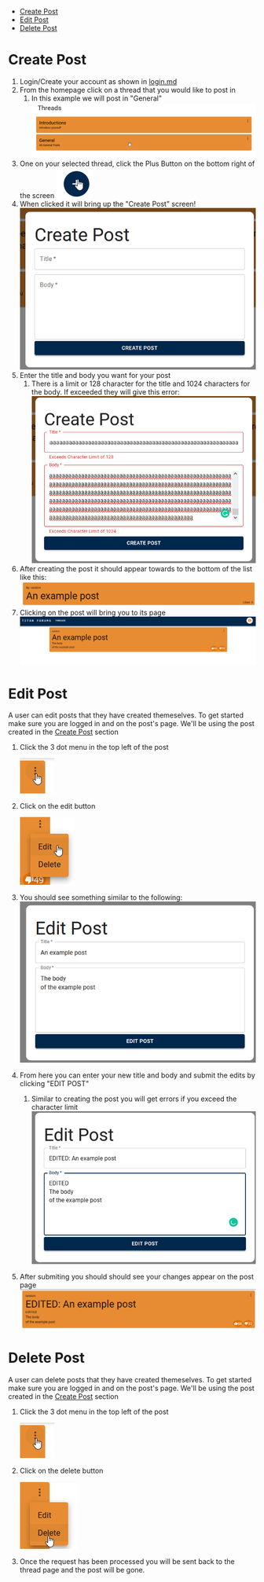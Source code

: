 - [Create Post](#create-post)
- [Edit Post](#edit-post)
- [Delete Post](#delete-post)

# Create Post

1. Login/Create your account as shown in [login.md](login.md)
2. From the homepage click on a thread that you would like to post in
   1. In this example we will post in "General"
      ![General Thread](images/general_thread.png)
3. One on your selected thread, click the Plus Button on the bottom right of the screen
   ![Plus Button](images/plus.png)
4. When clicked it will bring up the "Create Post" screen!
   ![Create Post](images/create_post.png)
5. Enter the title and body you want for your post
   1. There is a limit or 128 character for the title and 1024 characters for the body. If exceeded they will give this error:
      ![Post Character Exceeded](images/post_character_exceeded.png)
6. After creating the post it should appear towards to the bottom of the list like this:
   ![Example Post](images/example_post.png)
7. Clicking on the post will bring you to its page
   ![Example Post Page](images/example_post_page.png)

# Edit Post

A user can edit posts that they have created themeselves.
To get started make sure you are logged in and on the post's page.
We'll be using the post created in the [Create Post](#create-post) section

1. Click the 3 dot menu in the top left of the post

   ![Menu](images/menu.png)

2. Click on the edit button

   ![Post Edit Menu](images/post_edit.png)

3. You should see something similar to the following:
   ![Edit Post](images/edit_post.png)
4. From here you can enter your new title and body and submit the edits by clicking "EDIT POST"
   1. Similar to creating the post you will get errors if you exceed the character limit
      ![Modified Edit Post](images/edit_post_changed.png)
5. After submiting you should should see your changes appear on the post page
   ![Edited Post](images/edited_post.png)

# Delete Post

A user can delete posts that they have created themeselves.
To get started make sure you are logged in and on the post's page.
We'll be using the post created in the [Create Post](#create-post) section

1. Click the 3 dot menu in the top left of the post

   ![Menu](images/menu.png)

2. Click on the delete button

   ![Post Delete Menu](images/post_delete.png)

3. Once the request has been processed you will be sent back to the thread page and the post will be gone.

